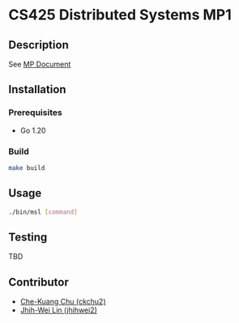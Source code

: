 # CS425 Distributed Systems MP1

## Description

See [MP Document](./docs/MP2.CS425.FA23.pdf)

## Installation

### Prerequisites

- Go 1.20

### Build

```bash
make build
```

## Usage

```bash
./bin/msl [command]
```

## Testing

TBD

## Contributor

- [Che-Kuang Chu (ckchu2)](https://gitlab.engr.illinois.edu/ckchu2)
- [Jhih-Wei Lin (jhihwei2)](https://gitlab.engr.illinois.edu/jhihwei2)
